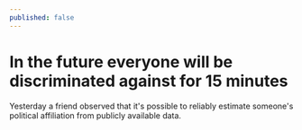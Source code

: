 ```yaml
---
published: false
---
```


# In the future everyone will be discriminated against for 15 minutes

Yesterday a friend observed that it's possible to reliably estimate someone's political affiliation from publicly available data.

